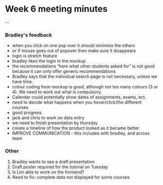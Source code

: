 # Week 6 meeting minutes
--

### Bradley's feedback

* when you click on one pop over it should minimise the others
* or if mouse goes out of popover then make sure it disappears
* login is stretch feature
* bradley likes the login in the mockup
* the recommendations “here what other students asked for” is not good because it can only offer generic recommendations
* Bradley says that the individual search page is not necessary, unless we have time.
* colour coding from mockup is good, although not too many colours (3 or 4). We need to work out what is compulsory.
* Calendar could potentially show dates of assignments, exams, ect.
* need to decide what happens when you hover/click/the different courses
* good progress
* jack and chris to work on data entry
* we need to finish presentation by thursday
* create  a timeline of how the product looked as it became better.
* IMPROVE COMMUNICATION - this includes with bradley, and across team


### Other

1. Bradley wants to see a draft presentation
2. Draft poster required for the tutorial on Tuesday
3. Is Lim able to work on the frontend?
4. Need to fix: complete data not displayed for some courses
